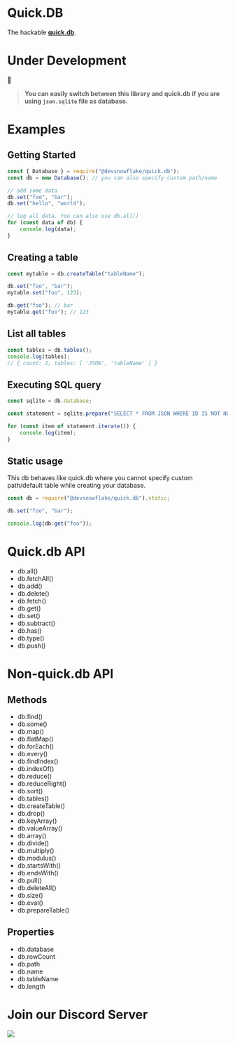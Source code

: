 # Quick.DB
The hackable **[quick.db](https://npmjs.com/package/quick.db)**.

# Under Development
🚧

> **You can easily switch between this library and quick.db if you are using `json.sqlite` file as database.**

# Examples
## Getting Started

```js
const { Database } = require("@devsnowflake/quick.db");
const db = new Database(); // you can also specify custom path/name

// add some data
db.set("foo", "bar");
db.set("hello", "world");

// log all data. You can also use db.all()
for (const data of db) {
    console.log(data);
}
```

## Creating a table

```js
const mytable = db.createTable("tableName");

db.set("foo", "bar");
mytable.set("foo", 123);

db.get("foo"); // bar
mytable.get("foo"); // 123
```

## List all tables

```js
const tables = db.tables();
console.log(tables);
// { count: 2, tables: [ 'JSON', 'tableName' ] }
```

## Executing SQL query

```js
const sqlite = db.database;

const statement = sqlite.prepare("SELECT * FROM JSON WHERE ID IS NOT NULL");

for (const item of statement.iterate()) {
    console.log(item);
}
```

## Static usage
This db behaves like quick.db where you cannot specify custom path/default table while creating your database.

```js
const db = require("@devsnowflake/quick.db").static;

db.set("foo", "bar");

console.log(db.get("foo"));
```

# Quick.db API
- db.all()
- db.fetchAll()
- db.add()
- db.delete()
- db.fetch()
- db.get()
- db.set()
- db.subtract()
- db.has()
- db.type()
- db.push()

# Non-quick.db API
## Methods
- db.find()
- db.some()
- db.map()
- db.flatMap()
- db.forEach()
- db.every()
- db.findIndex()
- db.indexOf()
- db.reduce()
- db.reduceRight()
- db.sort()
- db.tables()
- db.createTable()
- db.drop()
- db.keyArray()
- db.valueArray()
- db.array()
- db.divide()
- db.multiply()
- db.modulus()
- db.startsWith()
- db.endsWith()
- db.pull()
- db.deleteAll()
- db.size()
- db.eval()
- db.prepareTable()

## Properties
- db.database
- db.rowCount
- db.path
- db.name
- db.tableName
- db.length

# Join our Discord Server
[![](https://i.imgur.com/f6hNUfc.png)](https://discord.gg/2SUybzb)